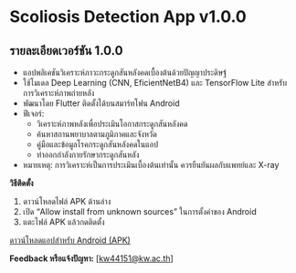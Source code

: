 # Scoliosis Detection App v1.0.0
## รายละเอียดเวอร์ชัน 1.0.0

- แอปพลิเคชันวิเคราะห์ภาวะกระดูกสันหลังคดเบื้องต้นด้วยปัญญาประดิษฐ์
- ใช้โมเดล Deep Learning (CNN, EficientNetB4) และ TensorFlow Lite สำหรับการวิเคราะห์ภาพถ่ายหลัง
- พัฒนาโดย Flutter ติดตั้งได้บนสมาร์ทโฟน Android
- ฟีเจอร์:
  - วิเคราะห์ภาพหลังเพื่อประเมินโอกาสกระดูกสันหลังคด
  - ค้นหาสถานพยาบาลตามภูมิภาคและจังหวัด
  - คู่มือและข้อมูลโรคกระดูกสันหลังคดในแอป
  - ท่าออกกำลังกายรักษากระดูกสันหลัง
- หมายเหตุ: การวิเคราะห์เป็นการประเมินเบื้องต้นเท่านั้น ควรยืนยันผลกับแพทย์และ X-ray

**วิธีติดตั้ง**
1. ดาวน์โหลดไฟล์ APK ด้านล่าง
2. เปิด “Allow install from unknown sources” ในการตั้งค่าของ Android
3. แตะไฟล์ APK แล้วกดติดตั้ง

[ดาวน์โหลดแอปสำหรับ Android (APK)](https://github.com/P-cy/Release-Scoliosis-Detection-App/releases/download/v1.0.0/Scoliosis.Detection.App.v1.0.0.apk)


**Feedback หรือแจ้งปัญหา:** [kw44151@kw.ac.th]

